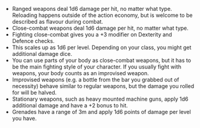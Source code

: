 - Ranged weapons deal 1d6 damage per hit, no matter what type. Reloading happens outside of the action economy, but is welcome to be described as flavour during combat. 
- Close-combat weapons deal 1d6 damage per hit, no matter what type. 
- Fighting close-combat gives you a +3 modifier on Dexterity and Defence checks. 
- This scales up as 1d6 per level. Depending on your class, you might get additional damage dice. 
- You can use parts of your body as close-combat weapons, but it has to be the main fighting style of your character. If you usually fight with weapons, your body counts as an improvised weapon. 
- Improvised weapons (e.g. a bottle from the bar you grabbed out of necessity) behave similar to regular weapons, but the damage you rolled for will be halved. 
- Stationary weapons, such as heavy mounted machine guns, apply 1d6 additional damage and have a +2 bonus to hit. 
- Grenades have a range of 3m and apply 1d6 points of damage per level you have. 
